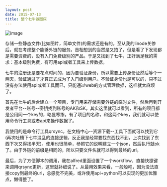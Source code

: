 ```yaml
--- 
layout: post
date: 2015-07-13  
title: 整个七牛做图床
--- 
```


![image](http://7xk84a.com1.z0.glb.clouddn.com/qiniu.png)

存储一些静态文件(比如图片，简单文件)的需求还是有的，至从我的linode关停后，就在考虑整个能够外链的服务。首相想到的当然是又拍了，但是看了下发现都是需要资费的，没有入门免费级别的产品。于是又找到了七牛，正好满足我的需求：基本级别免费，有可用api或者工具来上传数据。

七牛的注册还是要花点时间的，因为要验证身份，所以需要上传身份证然后等个一两天，验证通过了才算正式成为了入门级别用户。不验证身份也是可以的，只不过没有办法使用api或者工具而已，只能通过web的方式管理数据，这样就太麻烦了。

首先在七牛的后台建立一个项目，专门用来存储需要外链的临时文件，然后再到开发者平台--账号--密钥找到账号的AK和SK，其实这里就可以看到，所有的项目都是公用同一个key的，略显寒掺。有了项目的名称，和这两个key，我们就可以使用命令行工具或者api来操作数据了。

我使用的是命令行工具qrsync，在文档中心--资源下载--工具下面就可以找到它(再次吐槽下七牛混乱的连接逻辑，反正我是经常要找东西找不到，上次找到了东西下次又得找半天)。使用也很简单，参照它的说明建立一个json，然后执行就ok了。由于外链的前缀是相同的，所以只要文件名就可以得到最终的url。

最后，为了方便脚本的调用，我在alfred里面设置了一个workflow，直接快捷键来调用qrsync更新，这里就补细说了。从最用效果来看，一般般吧，因为没法直接copy到最终的url，总感觉不完美，或许使用api+python可以实现的更加优雅点，懒得整了。